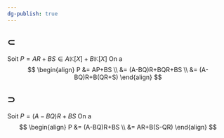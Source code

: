 ```yaml
---
dg-publish: true
---
```


 $\subset$
---

Soit $P=AR+BS\in A\mathbb{K}[X]+B\mathbb{K}[X]$
On a
$$
\begin{align}
P &= AP+BS \\
&= (A-BQ)R+BQR+BS \\
&= (A-BQ)R+B(QR+S)
\end{align}
$$

 $\supset$
---

Soit $P=(A-BQ)R+BS$
On a
$$
\begin{align}
P &= (A-BQ)R+BS \\
&= AR+B(S-QR)
\end{align}
$$

